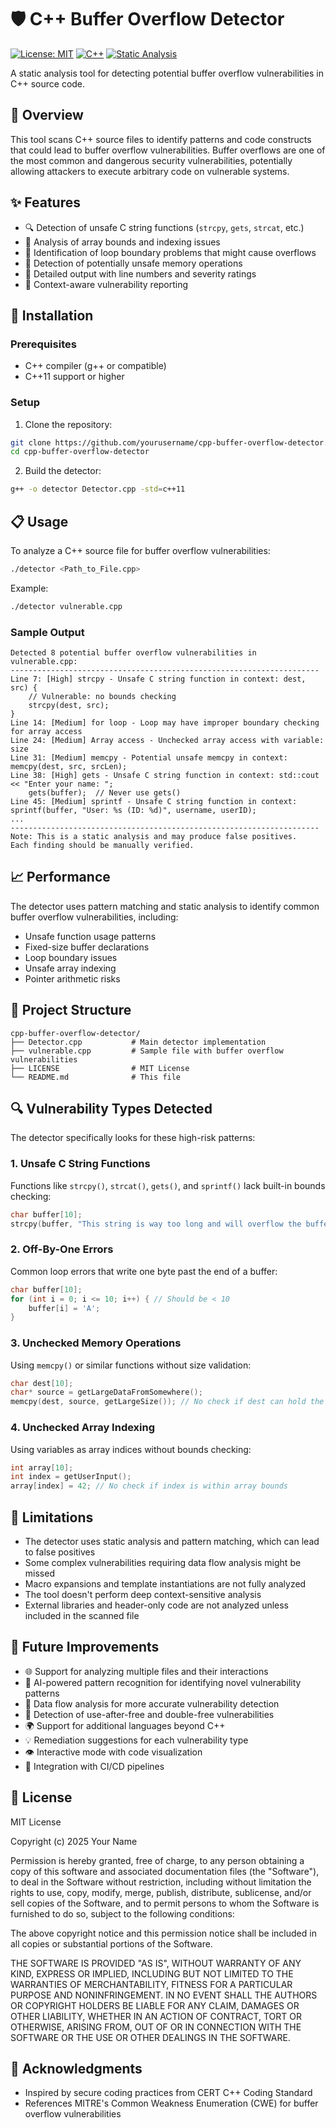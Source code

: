 # 🛡️ C++ Buffer Overflow Detector

[![License: MIT](https://img.shields.io/badge/License-MIT-yellow.svg)](https://opensource.org/licenses/MIT)
[![C++](https://img.shields.io/badge/C++-11+-blue.svg)](https://isocpp.org/)
[![Static Analysis](https://img.shields.io/badge/Static%20Analysis-Pattern%20Matching-green.svg)](https://en.wikipedia.org/wiki/Static_program_analysis)

A static analysis tool for detecting potential buffer overflow vulnerabilities in C++ source code.

## 🌟 Overview

This tool scans C++ source files to identify patterns and code constructs that could lead to buffer overflow vulnerabilities. Buffer overflows are one of the most common and dangerous security vulnerabilities, potentially allowing attackers to execute arbitrary code on vulnerable systems.

## ✨ Features

- 🔍 Detection of unsafe C string functions (`strcpy`, `gets`, `strcat`, etc.)
- 🧮 Analysis of array bounds and indexing issues
- 🔄 Identification of loop boundary problems that might cause overflows
- 💾 Detection of potentially unsafe memory operations
- 📝 Detailed output with line numbers and severity ratings
- 🔬 Context-aware vulnerability reporting

## 🚀 Installation

### Prerequisites
- C++ compiler (g++ or compatible)
- C++11 support or higher

### Setup
1. Clone the repository:
```bash
git clone https://github.com/yourusername/cpp-buffer-overflow-detector.git
cd cpp-buffer-overflow-detector
```

2. Build the detector:
```bash
g++ -o detector Detector.cpp -std=c++11
```

## 📋 Usage

To analyze a C++ source file for buffer overflow vulnerabilities:

```bash
./detector <Path_to_File.cpp>
```

Example:

```bash
./detector vulnerable.cpp
```

### Sample Output

```
Detected 8 potential buffer overflow vulnerabilities in vulnerable.cpp:
---------------------------------------------------------------------
Line 7: [High] strcpy - Unsafe C string function in context: dest, src) {
    // Vulnerable: no bounds checking
    strcpy(dest, src);
}
Line 14: [Medium] for loop - Loop may have improper boundary checking for array access
Line 24: [Medium] Array access - Unchecked array access with variable: size
Line 31: [Medium] memcpy - Potential unsafe memcpy in context: memcpy(dest, src, srcLen);
Line 38: [High] gets - Unsafe C string function in context: std::cout << "Enter your name: ";
    gets(buffer);  // Never use gets()
Line 45: [Medium] sprintf - Unsafe C string function in context: sprintf(buffer, "User: %s (ID: %d)", username, userID);
...
---------------------------------------------------------------------
Note: This is a static analysis and may produce false positives.
Each finding should be manually verified.
```

## 📈 Performance

The detector uses pattern matching and static analysis to identify common buffer overflow vulnerabilities, including:

- Unsafe function usage patterns
- Fixed-size buffer declarations
- Loop boundary issues
- Unsafe array indexing
- Pointer arithmetic risks

## 📁 Project Structure

```
cpp-buffer-overflow-detector/
├── Detector.cpp           # Main detector implementation
├── vulnerable.cpp         # Sample file with buffer overflow vulnerabilities
├── LICENSE                # MIT License
└── README.md              # This file
```

## 🔍 Vulnerability Types Detected

The detector specifically looks for these high-risk patterns:

### 1. Unsafe C String Functions

Functions like `strcpy()`, `strcat()`, `gets()`, and `sprintf()` lack built-in bounds checking:

```cpp
char buffer[10];
strcpy(buffer, "This string is way too long and will overflow the buffer");
```

### 2. Off-By-One Errors

Common loop errors that write one byte past the end of a buffer:

```cpp
char buffer[10];
for (int i = 0; i <= 10; i++) { // Should be < 10
    buffer[i] = 'A';
}
```

### 3. Unchecked Memory Operations

Using `memcpy()` or similar functions without size validation:

```cpp
char dest[10];
char* source = getLargeDataFromSomewhere();
memcpy(dest, source, getLargeSize()); // No check if dest can hold the data
```

### 4. Unchecked Array Indexing

Using variables as array indices without bounds checking:

```cpp
int array[10];
int index = getUserInput();
array[index] = 42; // No check if index is within array bounds
```

## 🚧 Limitations

- The detector uses static analysis and pattern matching, which can lead to false positives
- Some complex vulnerabilities requiring data flow analysis might be missed
- Macro expansions and template instantiations are not fully analyzed
- The tool doesn't perform deep context-sensitive analysis
- External libraries and header-only code are not analyzed unless included in the scanned file

## 🔮 Future Improvements

- 🌐 Support for analyzing multiple files and their interactions
- 🧠 AI-powered pattern recognition for identifying novel vulnerability patterns
- 🔄 Data flow analysis for more accurate vulnerability detection
- 🔎 Detection of use-after-free and double-free vulnerabilities
- 🌍 Support for additional languages beyond C++
- 💡 Remediation suggestions for each vulnerability type
- 👁️ Interactive mode with code visualization
- 🔄 Integration with CI/CD pipelines

## 📜 License

MIT License

Copyright (c) 2025 Your Name

Permission is hereby granted, free of charge, to any person obtaining a copy
of this software and associated documentation files (the "Software"), to deal
in the Software without restriction, including without limitation the rights
to use, copy, modify, merge, publish, distribute, sublicense, and/or sell
copies of the Software, and to permit persons to whom the Software is
furnished to do so, subject to the following conditions:

The above copyright notice and this permission notice shall be included in all
copies or substantial portions of the Software.

THE SOFTWARE IS PROVIDED "AS IS", WITHOUT WARRANTY OF ANY KIND, EXPRESS OR
IMPLIED, INCLUDING BUT NOT LIMITED TO THE WARRANTIES OF MERCHANTABILITY,
FITNESS FOR A PARTICULAR PURPOSE AND NONINFRINGEMENT. IN NO EVENT SHALL THE
AUTHORS OR COPYRIGHT HOLDERS BE LIABLE FOR ANY CLAIM, DAMAGES OR OTHER
LIABILITY, WHETHER IN AN ACTION OF CONTRACT, TORT OR OTHERWISE, ARISING FROM,
OUT OF OR IN CONNECTION WITH THE SOFTWARE OR THE USE OR OTHER DEALINGS IN THE
SOFTWARE.

## 🙏 Acknowledgments

- Inspired by secure coding practices from CERT C++ Coding Standard
- References MITRE's Common Weakness Enumeration (CWE) for buffer overflow vulnerabilities
